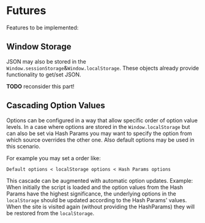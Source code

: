 # Futures
Features to be implemented:

## Window Storage
JSON may also be stored in the `Window.sessionStorage`&`Window.localStorage`. These objects already provide functionality to get/set JSON.

**TODO** reconsider this part!


## Cascading Option Values
Options can be configured in a way that allow specific order of option value levels.
In a case where options are stored in the `Window.localStorage` but can also be set via Hash Params you may want to specify the option from which source overrides the other one. Also default options may be used in this scenario.

For example you may set a order like:

    Default options < localStorage options < Hash Params options

This cascade can be augmented with automatic option updates. Example:  
When initially the script is loaded and the option values from the Hash Params have the highest significance, the underlying options in the `localStorage` should be updated according to the Hash Params' values. When the site is visited again (without providing the HashParams) they will be restored from the `localStorage`.
